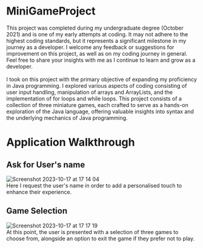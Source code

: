 # MiniGameProject
This project was completed during my undergraduate degree (October 2021) and is one of my early attempts at coding.
It may not adhere to the highest coding standards, but it represents a significant milestone in my journey as a developer.
I welcome any feedback or suggestions for improvement on this project, as well as on my coding journey in general. Feel free to share your insights with me as I continue to learn and grow as a developer.
<br>
<br>
I took on this project with the primary objective of expanding my proficiency in Java programming. I explored various aspects of coding consisting of user input handling, manipulation of arrays and ArrayLists, and the implementation of for loops and while loops. This project consists of a collection of three miniature games, each crafted to serve as a hands-on exploration of the Java language, offering valuable insights into syntax and the underlying mechanics of Java programming.

# Application Walkthrough
## Ask for User's name
![Screenshot 2023-10-17 at 17 14 04](https://github.com/borancek/MiniGameProject/assets/77752760/a14073a0-e30d-4e3e-976b-cf0740b46638)
<br>
Here I request the user's name in order to add a personalised touch to enhance their experience.
<br>
## Game Selection
![Screenshot 2023-10-17 at 17 17 19](https://github.com/borancek/MiniGameProject/assets/77752760/30a28d06-6189-4e73-97f9-b1c68c7ddb24)
<br>
At this point, the user is presented with a selection of three games to choose from, alongside an option to exit the game if they prefer not to play.
